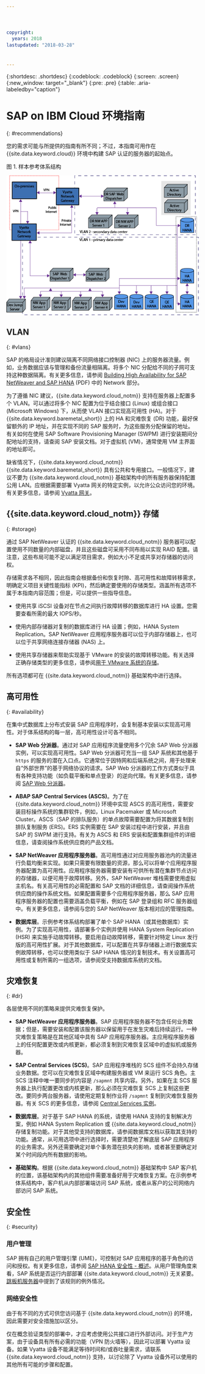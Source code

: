 ```yaml
---



copyright:
  years: 2018
lastupdated: "2018-03-28"


---
```


{:shortdesc: .shortdesc}
{:codeblock: .codeblock}
{:screen: .screen}
{:new_window: target="_blank"}
{:pre: .pre}
{:table: .aria-labeledby="caption"}

# SAP on IBM Cloud 环境指南
{: #recommendations}

您的需求可能与所提供的指南有所不同；不过，本指南可用作在 {{site.data.keyword.cloud}} 环境中构建 SAP 认证的服务器的起始点。

图 1. 样本参考体系结构

![图 1. 样本参考体系结构](/images/ref_architecture.png "样本参考体系结构")

## VLAN
{: #vlans}

SAP 的格局设计准则建议隔离不同网络接口控制器 (NIC) 上的服务器流量。例如，业务数据应该与管理和备份流量相隔离。将多个 NIC 分配给不同的子网可支持这种数据隔离。有关更多信息，请参阅 [Building High Availability for SAP NetWeaver and SAP HANA](https://support.sap.com/content/dam/SAAP/SAP_Activate/AGS_70.pdf) (PDF) 中的 Network 部分。

为了遵循 NIC 建议，{{site.data.keyword.cloud_notm}} 支持在服务器上配置多个 VLAN。可以通过将多个 NIC 配置为位于结合接口 (Linux) 或组合接口 (Microsoft Windows) 下，从而使 VLAN 接口实现高可用性 (HA)。对于 {{site.data.keyword.baremetal_short}} 上的 HA 和灾难恢复 (DR) 功能，最好保留额外的 IP 地址，并在实现不同的 SAP 服务时，为这些服务分配保留的地址。有关如何在使用 SAP Software Provisioning Manager (SWPM) 进行安装期间分配地址的支持，请查阅 SAP 安装文档。对于虚拟机 (VM)，通常使用 VM 主界面的地址即可。

缺省情况下，{{site.data.keyword.cloud_notm}} {{site.data.keyword.baremetal_short}} 具有公共和专用接口。一般情况下，建议不要为 {{site.data.keyword.cloud_notm}} 基础架构中的所有服务器保持配置公用 LAN。应根据需要部署 Vyatta 网关的特定实例，以允许公众访问您的环境。有关更多信息，请参阅 [Vyatta 网关](/docs/infrastructure/sap-reference-architecture/sap-ra-architecture.html#vyatta)。 

## {{site.data.keyword.cloud_notm}} 存储
{: #storage}

通过 SAP NetWeaver 认证的 {{site.data.keyword.cloud_notm}} 服务器可以配置使用不同数量的内部磁盘，并且这些磁盘可采用不同布局以实现 RAID 配置。请注意，这些布局可能不足以满足项目需求，例如大小不足或共享对存储器的访问权。

存储需求各不相同，因此指南会根据备份和恢复时隙、高可用性和故障转移需求，明确定义项目关键性能指标 (KPI)，然后确定要使用的存储类型。涵盖所有选项不属于本指南内容范围；但是，可以提供一些指导信息。

  * 使用共享 iSCSI 设备对在节点之间执行故障转移的数据库进行 HA 设置。您需要查看所需的最大 IOPS/秒。
  
  * 使用内部存储器对复制的数据库进行 HA 设置；例如，HANA System Replication。SAP NetWeaver 应用程序服务器可以位于内部存储器上，也可以位于共享网络连接存储器 (NAS) 上。
  
  * 使用共享存储器来帮助实现基于 VMware 的安装的故障转移功能。有关选择正确存储类型的更多信息，请参阅[用于 VMware 系统的存储](https://console.bluemix.net/docs/infrastructure/vmware/select-storage-option-use-vmware.html#storage-to-use-with-vmware-systems)。
  
所有选项都可在 {{site.data.keyword.cloud_notm}} 基础架构中进行选择。

## 高可用性
{: #availability}

在集中式数据库上分布式安装 SAP 应用程序时，会复制基本安装以实现高可用性。对于体系结构的每一层，高可用性设计可各不相同。 

  * **SAP Web 分派器**。通过对 SAP 应用程序流量使用多个冗余 SAP Web 分派器实例，可以实现高可用性。SAP Web 分派器可充当一组 SAP 系统和其他基于 `https` 的服务的潜在入口点。它通常位于因特网和后端系统之间，用于处理来自“外部世界”的基于网络协议的请求。SAP Web 分派器的工作方式类似于具有各种支持功能（如负载平衡和单点登录）的逆向代理。有关更多信息，请参阅 [SAP Web 分派器](https://help.sap.com/saphelp_nw73EhP1/helpdata/en/48/8fe37933114e6fe10000000a421937/frameset.htm)。
  
  * **ABAP SAP Central Services (ASCS)**。为了在 {{site.data.keyword.cloud_notm}} 环境中实现 ASCS 的高可用性，需要安装目标操作系统的集群软件，例如，Linux Pacemaker 或 Microsoft Cluster。ASCS（SAP 的排队服务）的单点故障需要配置为将其数据复制到排队复制服务 (ERS)。ERS 实例需要在 SAP 安装过程中进行安装，并且由 SAP 的 SWPM 进行支持。有关为 ASCS 和 ERS 安装和配置集群组件的详细信息，请查阅操作系统供应商的产品文档。
  
  * **SAP NetWeaver 应用程序服务器**。高可用性通过对应用服务器池内的流量进行负载均衡来实现。如果只需要有限数量的资源，那么可以将单个应用程序服务器配置为高可用性。应用程序服务器需要安装有可供所有潜在集群节点访问的存储器，以便可用于故障转移。另外，SAP NetWeaver 堆栈需要使用虚拟主机名。有关高可用性的必需配置和 SAP 文档的详细信息，请查阅操作系统供应商的操作系统文档。如果配置需要多个应用程序服务器，那么 SAP 应用程序服务器的配置也需要涵盖负载平衡，例如在 SAP 登录组和 RFC 服务器组中。有关更多信息，请参阅与您的 SAP NetWeaver 版本相对应的管理指南。
  
  * **数据库层**。示例参考体系结构部署了单个 SAP HANA（或其他数据库）实例。为了实现高可用性，请部署多个实例并使用 HANA System Replication (HSR) 来实施手动故障转移。要启用自动故障转移，需要针对特定 Linux 发行版的高可用性扩展。对于其他数据库，可以配置在共享存储器上进行数据库实例故障转移，也可以使用类似于 SAP HANA 情况的复制技术。有关设置高可用性或复制所需的一组选项，请参阅受支持数据库系统的文档。
  
## 灾难恢复
{: #dr}

各层使用不同的策略来提供灾难恢复保护。

 * **SAP NetWeaver 应用程序服务器**。SAP 应用程序服务器不包含任何业务数据；但是，需要安装和配置该服务器以保留用于在发生灾难后持续运行。一种灾难恢复策略是在其他区域中具有 SAP 应用程序服务器。主应用程序服务器上的任何配置更改或内核更新，都必须复制到灾难恢复区域中的虚拟机或服务器。
 
 * **SAP Central Services (SCS)**。SAP 应用程序堆栈的 SCS 组件不会持久存储业务数据。您可以在灾难恢复区域中构建服务器或 VM 来运行 SCS 角色。主 SCS 注释中唯一要同步的内容是 `/sapmnt` 共享内容。另外，如果在主 SCS 服务器上执行配置更改或内核更新，那么必须在灾难恢复 SCS 上复制这些更改。要同步两台服务器，请使用定期复制作业将 `/sapmnt` 复制到灾难恢复服务器。有关 SCS 的更多信息，请参阅 [ Central Services 实例](https://help.sap.com/saphelp_nw73ehp1/helpdata/en/48/0728f74c6a3837e10000000a42189b/frameset.htm)。
 
 * **数据库层**。对于基于 SAP HANA 的系统，请使用 HANA 支持的复制解决方案，例如 HANA System Replication 或 {{site.data.keyword.cloud_notm}} 存储复制功能。对于其他受支持的数据库，请参阅数据库文档以获取其支持的功能。通常，从可用选项中进行选择时，需要清楚地了解底层 SAP 应用程序的业务需求。另外还需要确定对单个事务潜在损失的影响，或者甚至要确定对某个时间段内所有数据的影响。 
 
 * **基础架构**。根据 {{site.data.keyword.cloud_notm}} 基础架构中 SAP 客户机的位置，该基础架构内的其他组件需要准备好用于灾难恢复方案。在示例参考体系结构中，客户机从内部部署端访问 SAP 系统，或者从客户的公司网络内部访问 SAP 系统。
 
## 安全性
{: #security}

### 用户管理

SAP 拥有自己的用户管理引擎 (UME)，可控制对 SAP 应用程序的基于角色的访问和授权。有关更多信息，请参阅 [SAP HANA 安全性 - 概述](https://archive.sap.com/documents/docs/DOC-62943)。从用户管理角度来看，SAP 系统是否运行内部部署 {{site.data.keyword.cloud_notm}} 无关紧要。[跳板机服务器](/docs/infrastructure/sap-reference-architecture/sap-ra-architecture.html#juump_box)中提到了该规则的例外情况。

### 网络安全性

由于有不同的方式可供您访问基于 {{site.data.keyword.cloud_notm}} 的环境，因此需要对安全措施加以区分。

仅在概念验证类型的部署中，才应考虑使用公共接口进行外部访问。对于生产方案，由于设备具有所有必需的功能（VPN 防火墙等），因此可以部署 Vyatta 设备。如果 Vyatta 设备不能满足等待时间和/或吞吐量需求，请联系 {{site.data.keyword.cloud_notm}} 支持，以讨论除了 Vyatta 设备外可以使用的其他所有可能的步骤和配置。 
  
